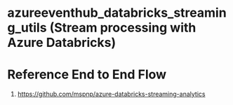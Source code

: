 # azureeventhub_databricks_streaming_utils (Stream processing with Azure Databricks)
# Reference End to End Flow
1. https://github.com/mspnp/azure-databricks-streaming-analytics
